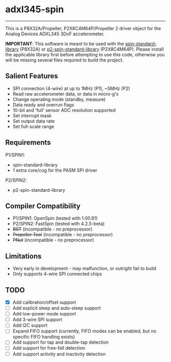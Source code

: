 # adxl345-spin 
--------------

This is a P8X32A/Propeller, P2X8C4M64P/Propeller 2 driver object for the Analog Devices ADXL345 3DoF accelerometer.

**IMPORTANT**: This software is meant to be used with the [spin-standard-library](https://github.com/avsa242/spin-standard-library) (P8X32A) or [p2-spin-standard-library](https://github.com/avsa242/p2-spin-standard-library) (P2X8C4M64P). Please install the applicable library first before attempting to use this code, otherwise you will be missing several files required to build the project.

## Salient Features

* SPI connection (4-wire) at up to 1MHz (P1), ~5MHz (P2)
* Read raw accelerometer data, or data in micro-g's
* Change operating mode (standby, measure)
* Data ready and overrun flags
* 10-bit and 'full' sensor ADC resolution supported
* Set interrupt mask
* Set output data rate
* Set full-scale range

## Requirements

P1/SPIN1:
* spin-standard-library
* 1 extra core/cog for the PASM SPI driver

P2/SPIN2:
* p2-spin-standard-library

## Compiler Compatibility

* P1/SPIN1: OpenSpin (tested with 1.00.81)
* P2/SPIN2: FastSpin (tested with 4.2.5-beta)
* ~~BST~~ (incompatible - no preprocessor)
* ~~Propeller Tool~~ (incompatible - no preprocessor)
* ~~PNut~~ (incompatible - no preprocessor)

## Limitations

* Very early in development - may malfunction, or outright fail to build
* Only supports 4-wire SPI connected chips

## TODO

- [x] Add calibration/offset support
- [ ] Add explicit sleep and auto-sleep support
- [ ] Add low-power mode support
- [ ] Add 3-wire SPI support
- [ ] Add I2C support
- [ ] Expand FIFO support (currently, FIFO modes can be enabled, but no specific FIFO handling exists)
- [ ] Add support for tap and double-tap detection
- [ ] Add support for free-fall detection
- [ ] Add support activity and inactivity detection

